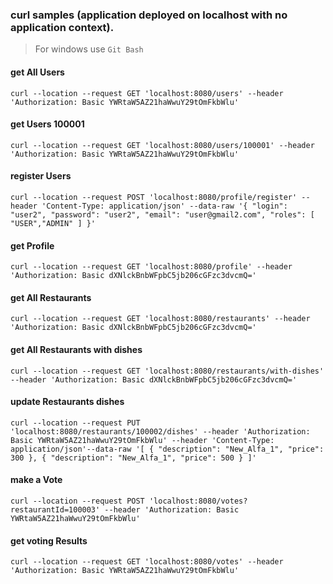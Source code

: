 ### curl samples (application deployed on localhost with no application context).
> For windows use `Git Bash`

#### get All Users
`curl --location --request GET 'localhost:8080/users' --header 'Authorization: Basic YWRtaW5AZ21haWwuY29tOmFkbWlu'`

#### get Users 100001
`curl --location --request GET 'localhost:8080/users/100001' --header 'Authorization: Basic YWRtaW5AZ21haWwuY29tOmFkbWlu'`

#### register Users
`curl --location --request POST 'localhost:8080/profile/register' --header 'Content-Type: application/json' --data-raw '{
     "login": "user2",
     "password": "user2",
     "email": "user@gmail2.com",
     "roles": [
         "USER","ADMIN"
     ]
 }'`

#### get Profile
`curl --location --request GET 'localhost:8080/profile' --header 'Authorization: Basic dXNlckBnbWFpbC5jb206cGFzc3dvcmQ='`

#### get All Restaurants
`curl --location --request GET 'localhost:8080/restaurants' --header 'Authorization: Basic dXNlckBnbWFpbC5jb206cGFzc3dvcmQ='`

#### get All Restaurants with dishes
`curl --location --request GET 'localhost:8080/restaurants/with-dishes' --header 'Authorization: Basic dXNlckBnbWFpbC5jb206cGFzc3dvcmQ='`

#### update Restaurants dishes
`curl --location --request PUT 'localhost:8080/restaurants/100002/dishes' --header 'Authorization: Basic YWRtaW5AZ21haWwuY29tOmFkbWlu' --header 'Content-Type: application/json'--data-raw '[
     {
         "description": "New_Alfa_1",
         "price": 300
     },
     {
         "description": "New_Alfa_1",
         "price": 500
     }
 ]'`

#### make a Vote
`curl --location --request POST 'localhost:8080/votes?restaurantId=100003' --header 'Authorization: Basic YWRtaW5AZ21haWwuY29tOmFkbWlu'`

#### get voting Results
`curl --location --request GET 'localhost:8080/votes' --header 'Authorization: Basic YWRtaW5AZ21haWwuY29tOmFkbWlu'`